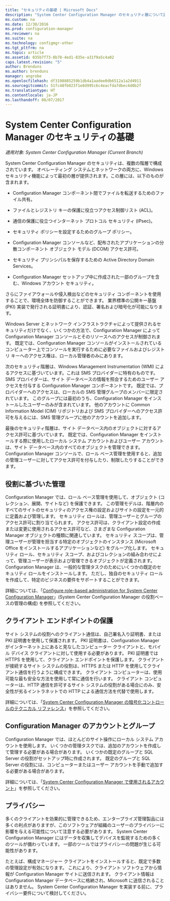 ```yaml
---
title: "セキュリティの基礎 | Microsoft Docs"
description: "System Center Configuration Manager のセキュリティ層について説明します。"
ms.custom: na
ms.date: 12/30/2016
ms.prod: configuration-manager
ms.reviewer: na
ms.suite: na
ms.technology: configmgr-other
ms.tgt_pltfrm: na
ms.topic: article
ms.assetid: 035b7f73-8b78-4ed1-835e-a31f9a5c4a02
caps.latest.revision: "5"
author: Brenduns
ms.author: brenduns
manager: angrobe
ms.openlocfilehash: df3198885259b1db4a1aadee0db6512a1a2d4911
ms.sourcegitcommit: 51fc48fb023f1e8d995c6c4eacfda7dbec4d0b2f
ms.translationtype: HT
ms.contentlocale: ja-JP
ms.lasthandoff: 08/07/2017
---
```

# <a name="fundamentals-of-security-for-system-center-configuration-manager"></a>System Center Configuration Manager のセキュリティの基礎

*適用対象: System Center Configuration Manager (Current Branch)*

System Center Configuration Manager のセキュリティは、複数の階層で構成されています。 オペレーティング システムとネットワークの両方に、Windows セキュリティ機能によって最初の層が提供されます。この層には、以下のものが含まれます。  

-   Configuration Manager コンポーネント間でファイルを転送するためのファイル共有。  

-   ファイルとレジストリ キーの保護に役立つアクセス制御リスト (ACL)。  

-   通信の保護に役立つインターネット プロトコル セキュリティ (IPsec)。  

-   セキュリティ ポリシーを設定するためのグループ ポリシー。  

-   Configuration Manager コンソールなど、配布されたアプリケーションの分散コンポーネント オブジェクト モデル (DCOM) アクセス許可。  

-   セキュリティ プリンシパルを保存するための Active Directory Domain Services。  

-   Configuration Manager セットアップ中に作成された一部のグループを含む、Windows アカウント セキュリティ。  

さらにファイアウォールや侵入検出などのセキュリティ コンポーネントを使用することで、環境全体を防御することができます。 業界標準の公開キー基盤 (PKI) 実装で発行される証明書により、認証、署名および暗号化が可能になります。  

Windows Server とネットワーク インフラストラクチャによって提供されるセキュリティだけでなく、いくつかの方法で、Configuration Manager によって Configuration Manager コンソールとそのリソースへのアクセスが制御されます。 既定では、Configuration Manager コンソールがインストールされているコンピューター上でコンソールを実行するために必要なファイルおよびレジストリ キーへのアクセス権は、ローカル管理者のみにあります。  

次のセキュリティ階層は、Windows Management Instrumentation (WMI) によるアクセスに基づいています。これは SMS プロバイダーに特有のものです。 SMS プロバイダーは、サイト データベースの情報を照会するためのユーザー アクセスを付与する Configuration Manager コンポーネントです。 既定では、プロバイダーへのアクセスは、ローカルの SMS 管理グループのメンバーに限定されています。 このグループには最初のうち、Configuration Manager をインストールしたユーザーのみが含まれています。 他のアカウントに Common Information Model (CIM) リポジトリおよび SMS プロバイダーへのアクセス許可を与えるには、SMS 管理グループに他のアカウントを追加します。  

最後のセキュリティ階層は、サイト データベース内のオブジェクトに対するアクセス許可に基づいています。 既定では、Configuration Manager をインストールする際に使用したローカル システム アカウントおよびユーザー アカウントは、サイト データベース内のすべてのオブジェクトを管理できます。 Configuration Manager コンソールで、ロール ベース管理を使用すると、追加の管理ユーザーに対してアクセス許可を付与したり、制限したりすることができます。  



## <a name="role-based-administration"></a>役割に基づいた管理  
 Configuration Manager では、ロール ベース管理を使用して、オブジェクト (コレクション、展開、サイトなど) を保護できます。 この管理モデルは、階層内のすべてのサイトのセキュリティのアクセス権の設定およびサイトの設定を一元的に定義および管理します。 セキュリティ ロールは、管理ユーザーとグループのアクセス許可に割り当てられます。 アクセス許可は、クライアント設定の作成または変更に使用されるアクセス許可など、さまざまな Configuration Manager オブジェクトの種類に関連しています。 セキュリティ スコープは、管理ユーザーが管理を担当する特定のオブジェクトのインスタンス (Microsoft Office をインストールするアプリケーションなど) をグループ化します。 セキュリティ ロール、セキュリティ スコープ、およびコレクションの組み合わせによって、管理ユーザーが表示および管理できるオブジェクトが定義されます。 Configuration Manager は、一般的な管理タスクのためにいくつかの既定のセキュリティ ロールをインストールします。 ただし、独自のセキュリティ ロールを作成して、特定のビジネスの要件をサポートすることができます。  

 詳細については、「[Configure role-based administration for System Center Configuration Manager](../../core/servers/deploy/configure/configure-role-based-administration.md)」(System Center Configuration Manager の役割ベースの管理の構成) を参照してください。  

## <a name="securing-client-endpoints"></a>クライアント エンドポイントの保護  
 サイト システムの役割へのクライアント通信は、自己署名入り証明書、または PKI 証明書を使用して保護されます。 PKI 証明書は、Configuration Manager がインターネット上にあると見なしたコンピューター クライアントと、モバイル デバイス クライアントに対して使用する必要があります。 PKI 証明書では HTTPS を使用して、クライアント エンドポイントを保護します。 クライアントが接続するサイト システムの役割は、HTTPS または HTTP を使用してクライアント通信を行うように構成できます。 クライアント コンピューターは、使用可能な最も安全な方法を使用して常に通信を行います。 クライアント コンピューターは、HTTP 通信を許可するサイト システムの役割がある場合にのみ、安全性が劣るイントラネットでの HTTP による通信方法を代替で使用します。  

 詳細については、「[System Center Configuration Manager の暗号化コントロールのテクニカル リファレンス](../../protect/deploy-use/cryptographic-controls-technical-reference.md)」を参照してください。  

## <a name="configuration-manager-accounts-and-groups"></a>Configuration Manager のアカウントとグループ  
 Configuration Manager では、ほとんどのサイト操作にローカル システム アカウントを使用します。 いくつかの管理タスクでは、追加のアカウントを作成して管理する必要がある場合があります。 いくつかの既定のグループと SQL Server の役割がセットアップ時に作成されます。 既定のグループと SQL Server の役割には、コンピューターまたはユーザー アカウントを手動で追加する必要がある場合があります。  

 詳細については、「[System Center Configuration Manager で使用されるアカウント](../../core/plan-design/hierarchy/accounts.md)」を参照してください。  

## <a name="privacy"></a>プライバシー  
 多くのクライアントを効果的に管理できるため、エンタープライズ管理製品には多くの利点がありますが、このソフトウェアが組織のユーザーのプライバシーに影響を与える可能性について注意する必要があります。 System Center Configuration Manager にはデータを収集してデバイスを監視するための多くのツールが備わっています。 一部のツールではプライバシーの問題が生じる可能性があります。  

 たとえば、構成マネージャー クライアントをインストールすると、既定で多数の管理設定が有効になります。 これにより、クライアント ソフトウェアから情報が Configuration Manager サイトに送信されます。 クライアント情報は Configuration Manager データベースに格納され、Microsoft に送信されることはありません。 System Center Configuration Manager を実装する前に、プライバシー要件について検討してください。  
